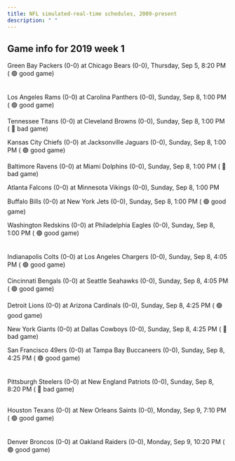 ```yaml
---
title: NFL simulated-real-time schedules, 2009-present
description: " "
---
```


## Game info for 2019 week 1
Green Bay Packers (0-0) at Chicago Bears (0-0), Thursday, Sep 5, 8:20 PM (	:green_circle: good game)

<br/>Los Angeles Rams (0-0) at Carolina Panthers (0-0), Sunday, Sep 8, 1:00 PM (	:green_circle: good game)

Tennessee Titans (0-0) at Cleveland Browns (0-0), Sunday, Sep 8, 1:00 PM (	:red_circle: bad game)

Kansas City Chiefs (0-0) at Jacksonville Jaguars (0-0), Sunday, Sep 8, 1:00 PM (	:green_circle: good game)

Baltimore Ravens (0-0) at Miami Dolphins (0-0), Sunday, Sep 8, 1:00 PM (	:red_circle: bad game)

Atlanta Falcons (0-0) at Minnesota Vikings (0-0), Sunday, Sep 8, 1:00 PM

Buffalo Bills (0-0) at New York Jets (0-0), Sunday, Sep 8, 1:00 PM (	:green_circle: good game)

Washington Redskins (0-0) at Philadelphia Eagles (0-0), Sunday, Sep 8, 1:00 PM (	:green_circle: good game)

<br/>Indianapolis Colts (0-0) at Los Angeles Chargers (0-0), Sunday, Sep 8, 4:05 PM (	:green_circle: good game)

Cincinnati Bengals (0-0) at Seattle Seahawks (0-0), Sunday, Sep 8, 4:05 PM (	:green_circle: good game)

Detroit Lions (0-0) at Arizona Cardinals (0-0), Sunday, Sep 8, 4:25 PM (	:green_circle: good game)

New York Giants (0-0) at Dallas Cowboys (0-0), Sunday, Sep 8, 4:25 PM (	:red_circle: bad game)

San Francisco 49ers (0-0) at Tampa Bay Buccaneers (0-0), Sunday, Sep 8, 4:25 PM (	:green_circle: good game)

<br/>Pittsburgh Steelers (0-0) at New England Patriots (0-0), Sunday, Sep 8, 8:20 PM (	:red_circle: bad game)

<br/>Houston Texans (0-0) at New Orleans Saints (0-0), Monday, Sep 9, 7:10 PM (	:green_circle: good game)

<br/>Denver Broncos (0-0) at Oakland Raiders (0-0), Monday, Sep 9, 10:20 PM (	:green_circle: good game)

